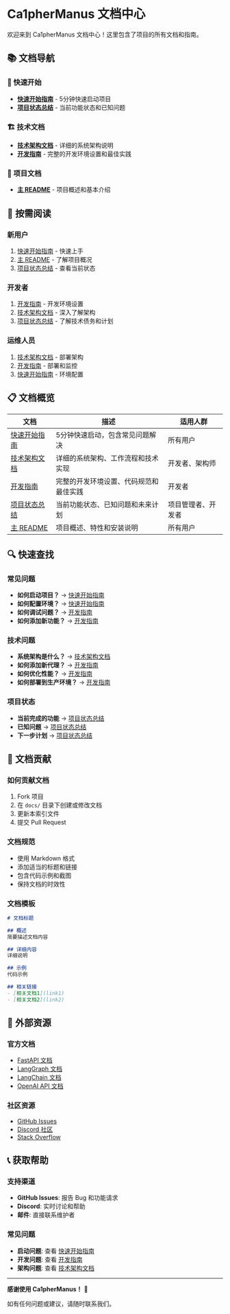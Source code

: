 # Ca1pherManus 文档中心

欢迎来到 Ca1pherManus 文档中心！这里包含了项目的所有文档和指南。

## 📚 文档导航

### 🚀 快速开始
- **[快速开始指南](QUICK_START.md)** - 5分钟快速启动项目
- **[项目状态总结](PROJECT_STATUS.md)** - 当前功能状态和已知问题

### 🏗️ 技术文档
- **[技术架构文档](TECHNICAL_ARCHITECTURE.md)** - 详细的系统架构说明
- **[开发指南](DEVELOPMENT_GUIDE.md)** - 完整的开发环境设置和最佳实践

### 📖 项目文档
- **[主 README](../README.md)** - 项目概述和基本介绍

## 🎯 按需阅读

### 新用户
1. [快速开始指南](QUICK_START.md) - 快速上手
2. [主 README](../README.md) - 了解项目概况
3. [项目状态总结](PROJECT_STATUS.md) - 查看当前状态

### 开发者
1. [开发指南](DEVELOPMENT_GUIDE.md) - 开发环境设置
2. [技术架构文档](TECHNICAL_ARCHITECTURE.md) - 深入了解架构
3. [项目状态总结](PROJECT_STATUS.md) - 了解技术债务和计划

### 运维人员
1. [技术架构文档](TECHNICAL_ARCHITECTURE.md) - 部署架构
2. [开发指南](DEVELOPMENT_GUIDE.md) - 部署和监控
3. [快速开始指南](QUICK_START.md) - 环境配置

## 📋 文档概览

| 文档 | 描述 | 适用人群 |
|------|------|----------|
| [快速开始指南](QUICK_START.md) | 5分钟快速启动，包含常见问题解决 | 所有用户 |
| [技术架构文档](TECHNICAL_ARCHITECTURE.md) | 详细的系统架构、工作流程和技术实现 | 开发者、架构师 |
| [开发指南](DEVELOPMENT_GUIDE.md) | 完整的开发环境设置、代码规范和最佳实践 | 开发者 |
| [项目状态总结](PROJECT_STATUS.md) | 当前功能状态、已知问题和未来计划 | 项目管理者、开发者 |
| [主 README](../README.md) | 项目概述、特性和安装说明 | 所有用户 |

## 🔍 快速查找

### 常见问题
- **如何启动项目？** → [快速开始指南](QUICK_START.md#🚀-5分钟快速启动)
- **如何配置环境？** → [快速开始指南](QUICK_START.md#🔧-配置说明)
- **如何调试问题？** → [开发指南](DEVELOPMENT_GUIDE.md#🔍-调试技巧)
- **如何添加新功能？** → [开发指南](DEVELOPMENT_GUIDE.md#代理开发指南)

### 技术问题
- **系统架构是什么？** → [技术架构文档](TECHNICAL_ARCHITECTURE.md#系统架构概览)
- **如何添加新代理？** → [开发指南](DEVELOPMENT_GUIDE.md#创建新代理)
- **如何优化性能？** → [开发指南](DEVELOPMENT_GUIDE.md#性能优化)
- **如何部署到生产环境？** → [开发指南](DEVELOPMENT_GUIDE.md#部署指南)

### 项目状态
- **当前完成的功能** → [项目状态总结](PROJECT_STATUS.md#✅-已完成功能)
- **已知问题** → [项目状态总结](PROJECT_STATUS.md#已知问题)
- **下一步计划** → [项目状态总结](PROJECT_STATUS.md#下一步计划)

## 📝 文档贡献

### 如何贡献文档
1. Fork 项目
2. 在 `docs/` 目录下创建或修改文档
3. 更新本索引文件
4. 提交 Pull Request

### 文档规范
- 使用 Markdown 格式
- 添加适当的标题和链接
- 包含代码示例和截图
- 保持文档的时效性

### 文档模板
```markdown
# 文档标题

## 概述
简要描述文档内容

## 详细内容
详细说明

## 示例
代码示例

## 相关链接
- [相关文档1](link1)
- [相关文档2](link2)
```

## 🔗 外部资源

### 官方文档
- [FastAPI 文档](https://fastapi.tiangolo.com/)
- [LangGraph 文档](https://langchain-ai.github.io/langgraph/)
- [LangChain 文档](https://python.langchain.com/)
- [OpenAI API 文档](https://platform.openai.com/docs)

### 社区资源
- [GitHub Issues](https://github.com/your-repo/issues)
- [Discord 社区](https://discord.gg/your-community)
- [Stack Overflow](https://stackoverflow.com/questions/tagged/ca1phermanus)

## 📞 获取帮助

### 支持渠道
- **GitHub Issues**: 报告 Bug 和功能请求
- **Discord**: 实时讨论和帮助
- **邮件**: 直接联系维护者

### 常见问题
- **启动问题**: 查看 [快速开始指南](QUICK_START.md#🐛-常见问题)
- **开发问题**: 查看 [开发指南](DEVELOPMENT_GUIDE.md#故障排除)
- **架构问题**: 查看 [技术架构文档](TECHNICAL_ARCHITECTURE.md)

---

**感谢使用 Ca1pherManus！** 🚀

如有任何问题或建议，请随时联系我们。 